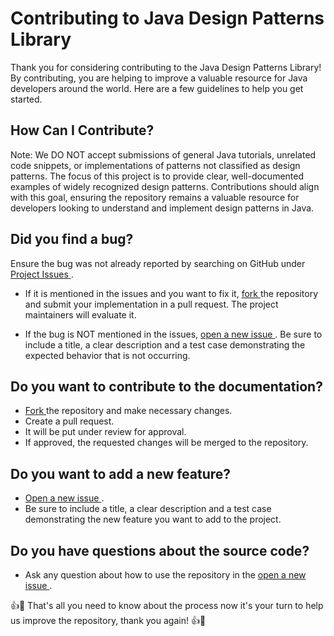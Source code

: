 # Contributing to Java Design Patterns Library

Thank you for considering contributing to the Java Design Patterns Library! By contributing, you are helping to improve a valuable resource for Java developers around the world. Here are a few guidelines to help you get started.

## How Can I Contribute?

Note: We DO NOT accept submissions of general Java tutorials, unrelated code snippets, or implementations of patterns not classified as design patterns. The focus of this project is to provide clear, well-documented examples of widely recognized design patterns. Contributions should align with this goal, ensuring the repository remains a valuable resource for developers looking to understand and implement design patterns in Java.

## Did you find a bug?

Ensure the bug was not already reported by searching on GitHub under <a href="https://github.com/ahmedelazab1220/Java-DesignPattern/issues"> Project Issues </a>.
  
  - If it is mentioned in the issues and you want to fix it, <a href="https://github.com/ahmedelazab1220/Java-DesignPattern/forks"> fork </a> the repository and submit your implementation in a pull request. The project maintainers will evaluate it.
  
  - If the bug is NOT mentioned in the issues, <a href="https://github.com/ahmedelazab1220/Java-DesignPattern/issues/new/choose"> open a new issue </a>. Be sure to include a title, a clear description and a test case demonstrating the expected behavior that is not occurring.

## Do you want to contribute to the documentation?

- <a href="https://github.com/ahmedelazab1220/Java-DesignPattern/forks"> Fork </a> the repository and make necessary changes.
- Create a pull request.
- It will be put under review for approval.
- If approved, the requested changes will be merged to the repository.

## Do you want to add a new feature?

- <a href="https://github.com/ahmedelazab1220/Java-DesignPattern/issues/new/choose"> Open a new issue </a>.
- Be sure to include a title, a clear description and a test case demonstrating the new feature you want to add to the project.

## Do you have questions about the source code?
- Ask any question about how to use the repository in the <a href="https://github.com/ahmedelazab1220/Java-DesignPattern/issues/new/choose"> open a new issue </a>.

👍🎉 That's all you need to know about the process now it's your turn to help us improve the repository, thank you again! 👍🎉
